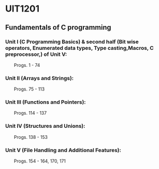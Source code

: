# UIT1201
## Fundamentals of C programming
### Unit I (C Programming Basics) & second half (Bit wise operators, Enumerated data types, Type casting,Macros, C preprocessor,) of Unit V:
&nbsp;&nbsp;&nbsp;&nbsp;&nbsp;&nbsp; Progs. 1 - 74 

### Unit II (Arrays and Strings):
&nbsp;&nbsp;&nbsp;&nbsp;&nbsp;&nbsp; Progs. 75 - 113 

### Unit III (Functions and Pointers):
&nbsp;&nbsp;&nbsp;&nbsp;&nbsp;&nbsp; Progs. 114 - 137 

### Unit IV (Structures and Unions):
&nbsp;&nbsp;&nbsp;&nbsp;&nbsp;&nbsp; Progs. 138 - 153 

### Unit V (File Handling and Additional Features): 
&nbsp;&nbsp;&nbsp;&nbsp;&nbsp;&nbsp; Progs. 154 - 164, 170, 171
